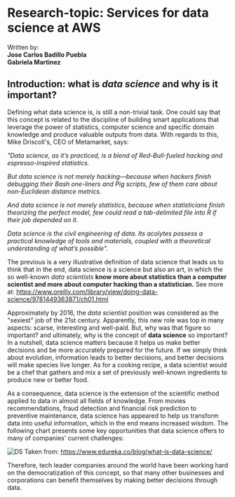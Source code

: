 # Research-topic: Services for data science at AWS

Written by:  
**Jose Carlos Badillo Puebla**   
**Gabriela Martinez**  

## Introduction: what is *_data science_* and why is it important?
Defining what data science is, is still a non-trivial task. One could say that this concept is related to the discipline of building smart applications that leverage the power of statistics, computer science and specific domain knowledge and produce valuable outputs from data. With regards to this, Mike Driscoll's, CEO of Metamarket, says:  
  
_"Data science, as it’s practiced, is a blend of Red-Bull-fueled hacking and espresso-inspired statistics._  
  
_But data science is not merely hacking—because when hackers finish debugging their Bash one-liners and Pig scripts, few of them care about non-Euclidean distance metrics._  
  
_And data science is not merely statistics, because when statisticians finish theorizing the perfect model, few could read a tab-delimited file into R if their job depended on it._  
  
_Data science is the civil engineering of data. Its acolytes possess a practical knowledge of tools and materials, coupled with a theoretical understanding of what’s possible"._

The previous is a very illustrative definition of data science that leads us to think that in the end, data science is a science but also an art, in which the so well-known _data scientists_ **know more about statistics than a computer scientist and more about computer hacking than a statistician.** See more at: https://www.oreilly.com/library/view/doing-data-science/9781449363871/ch01.html

Approximately by 2016, the _data scientist_ position was considered as the "sexiest" job of the 21st century. Apparently, this new role was top in many aspects: scarse, interesting and well-paid. But, why was that figure so important? and ultimately, why is the concept of **data science** so important? In a nutshell, data science matters because it helps us make better decisions and be more accurately prepared for the future. If we simply think about evolution, information leads to better decisions, and better decisions will make species live longer. As for a cooking recipe, a data scientist would be a chef that gathers and mix a set of previously well-known ingredients to produce new or better food. 

As a consequence, data science is the extension of the scientific method applied to data in almost all fields of knowledge. From movies recommendations, fraud detection and financial risk prediction to preventive maintenance, data science has appeared to help us transform data into useful information, which in the end means increased wisdom. The following chart presents some key opportunities that data science offers to many of companies' current challenges:

![DS](https://github.com/mgmartinezl/Research-topic/blob/master/DataScience-UseCases.png)
Taken from: https://www.edureka.co/blog/what-is-data-science/

Therefore, tech leader companies around the world have been working hard on the democratization of this concept, so that many other businesses and corporations can benefit themselves by making better decisions through data.








